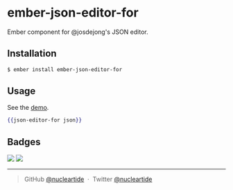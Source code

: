 
# ember-json-editor-for

Ember component for @josdejong's JSON editor.

## Installation

```bash
$ ember install ember-json-editor-for
```

## Usage

See the [demo][1].

```hbs
{{json-editor-for json}}
```

## Badges

![](https://img.shields.io/badge/license-MIT-blue.svg)
![](https://img.shields.io/badge/status-stable-green.svg)

---

> GitHub [@nucleartide](https://github.com/nucleartide) &nbsp;&middot;&nbsp;
> Twitter [@nucleartide](https://twitter.com/nucleartide)

[1]: http://google.com

